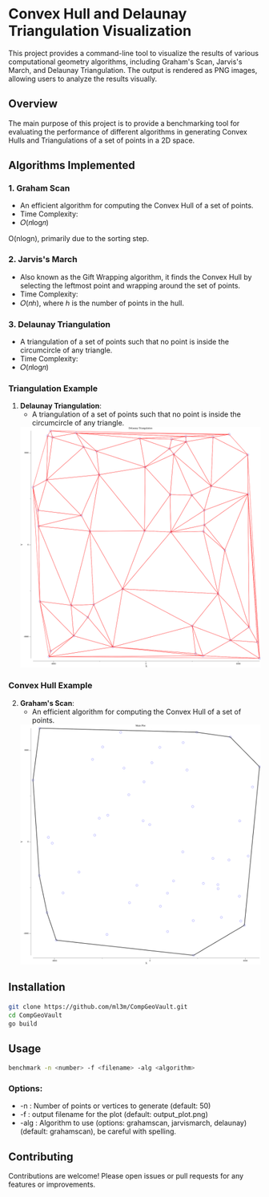 # Convex Hull and Delaunay Triangulation Visualization

This project provides a command-line tool to visualize the results of various
computational geometry algorithms, including Graham's Scan, Jarvis's March, and
Delaunay Triangulation. The output is rendered as PNG images, allowing users to
analyze the results visually.

## Overview
The main purpose of this project is to provide a benchmarking tool for
evaluating the performance of different algorithms in generating Convex Hulls
and Triangulations of a set of points in a 2D space.

## Algorithms Implemented

### 1. Graham Scan
- An efficient algorithm for computing the Convex Hull of a set of points.
- Time Complexity: 
- 𝑂(𝑛log𝑛)

O(nlogn), primarily due to the sorting step.

### 2. Jarvis's March
- Also known as the Gift Wrapping algorithm, it finds the Convex Hull by selecting the leftmost point and wrapping around the set of points.
- Time Complexity: 
- 𝑂(𝑛ℎ), where ℎ is the number of points in the hull.

### 3. Delaunay Triangulation
- A triangulation of a set of points such that no point is inside the circumcircle of any triangle.
- Time Complexity:
- 𝑂(𝑛log𝑛)


### Triangulation Example
1. **Delaunay Triangulation**:
   - A triangulation of a set of points such that no point is inside the circumcircle of any triangle.
   <div align="center">
     <img src="images/delaunay_example.png" alt="Delaunay Triangulation Example" width="500"/>
   </div>

### Convex Hull Example
2. **Graham's Scan**:
   - An efficient algorithm for computing the Convex Hull of a set of points.
   <div align="center">
     <img src="images/grahamscan_example.png" alt="Graham's Scan Example" width="500"/>
   </div>

## Installation
```bash
git clone https://github.com/ml3m/CompGeoVault.git
cd CompGeoVault
go build
```

## Usage
```bash
benchmark -n <number> -f <filename> -alg <algorithm>
```
### Options:
- -n   : Number of points or vertices to generate (default: 50)
- -f   : output filename for the plot  (default: output_plot.png)
- -alg : Algorithm to use (options: grahamscan, jarvismarch, delaunay) (default: grahamscan), be careful with spelling.


## Contributing
Contributions are welcome! Please open issues or pull requests for any features or improvements.


